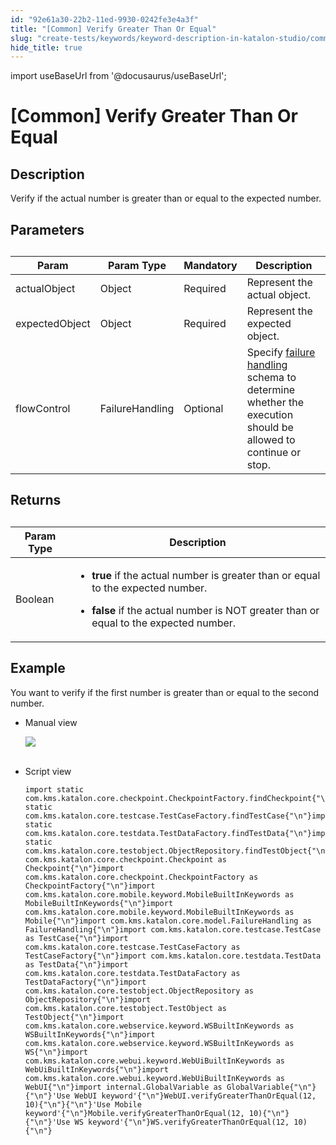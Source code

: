 ```yaml
---
id: "92e61a30-22b2-11ed-9930-0242fe3e4a3f"
title: "[Common] Verify Greater Than Or Equal"
slug: "create-tests/keywords/keyword-description-in-katalon-studio/common-assertions/common-verify-greater-than-or-equal"
hide_title: true
---
```

import useBaseUrl from '@docusaurus/useBaseUrl';


# <a id="id_0" class="anchor_top_offset"/><a id="ariaid-title1" class="anchor_top_offset"/>[Common] Verify Greater Than Or Equal


## <a id="id_0__id_1" class="anchor_top_offset"/>Description 

              
<p xmlns="http://www.w3.org/1999/xhtml" className="p">Verify if the actual number is greater than or equal to the   expected number.</p> 
      

## <a id="id_0__id_2" class="anchor_top_offset"/>Parameters 

              
<table xmlns="http://www.w3.org/1999/xhtml" className="table anchor_top_offset" id="id_0__275954c7-c5ba-441e-9b4e-42ea947f687c"><caption /><thead className="thead"><tr className><th className="entry anchor_top_offset" id="id_0__275954c7-c5ba-441e-9b4e-42ea947f687c__entry__1">Param</th><th className="entry anchor_top_offset" id="id_0__275954c7-c5ba-441e-9b4e-42ea947f687c__entry__2">Param Type</th><th className="entry anchor_top_offset" id="id_0__275954c7-c5ba-441e-9b4e-42ea947f687c__entry__3">Mandatory</th><th className="entry anchor_top_offset" id="id_0__275954c7-c5ba-441e-9b4e-42ea947f687c__entry__4">Description</th></tr></thead><tbody className="tbody"><tr className><td className="entry" headers="id_0__275954c7-c5ba-441e-9b4e-42ea947f687c__entry__1 id_0__275954c7-c5ba-441e-9b4e-42ea947f687c__entry__2 id_0__275954c7-c5ba-441e-9b4e-42ea947f687c__entry__3 id_0__275954c7-c5ba-441e-9b4e-42ea947f687c__entry__4 ">actualObject</td><td className="entry" headers="id_0__275954c7-c5ba-441e-9b4e-42ea947f687c__entry__1 id_0__275954c7-c5ba-441e-9b4e-42ea947f687c__entry__2 id_0__275954c7-c5ba-441e-9b4e-42ea947f687c__entry__3 id_0__275954c7-c5ba-441e-9b4e-42ea947f687c__entry__4 ">Object</td><td className="entry" headers="id_0__275954c7-c5ba-441e-9b4e-42ea947f687c__entry__1 id_0__275954c7-c5ba-441e-9b4e-42ea947f687c__entry__2 id_0__275954c7-c5ba-441e-9b4e-42ea947f687c__entry__3 id_0__275954c7-c5ba-441e-9b4e-42ea947f687c__entry__4 ">Required</td><td className="entry" headers="id_0__275954c7-c5ba-441e-9b4e-42ea947f687c__entry__1 id_0__275954c7-c5ba-441e-9b4e-42ea947f687c__entry__2 id_0__275954c7-c5ba-441e-9b4e-42ea947f687c__entry__3 id_0__275954c7-c5ba-441e-9b4e-42ea947f687c__entry__4 ">Represent the actual object.</td></tr><tr className><td className="entry" headers="id_0__275954c7-c5ba-441e-9b4e-42ea947f687c__entry__1 id_0__275954c7-c5ba-441e-9b4e-42ea947f687c__entry__2 id_0__275954c7-c5ba-441e-9b4e-42ea947f687c__entry__3 id_0__275954c7-c5ba-441e-9b4e-42ea947f687c__entry__4 ">expectedObject</td><td className="entry" headers="id_0__275954c7-c5ba-441e-9b4e-42ea947f687c__entry__1 id_0__275954c7-c5ba-441e-9b4e-42ea947f687c__entry__2 id_0__275954c7-c5ba-441e-9b4e-42ea947f687c__entry__3 id_0__275954c7-c5ba-441e-9b4e-42ea947f687c__entry__4 ">Object</td><td className="entry" headers="id_0__275954c7-c5ba-441e-9b4e-42ea947f687c__entry__1 id_0__275954c7-c5ba-441e-9b4e-42ea947f687c__entry__2 id_0__275954c7-c5ba-441e-9b4e-42ea947f687c__entry__3 id_0__275954c7-c5ba-441e-9b4e-42ea947f687c__entry__4 ">Required</td><td className="entry" headers="id_0__275954c7-c5ba-441e-9b4e-42ea947f687c__entry__1 id_0__275954c7-c5ba-441e-9b4e-42ea947f687c__entry__2 id_0__275954c7-c5ba-441e-9b4e-42ea947f687c__entry__3 id_0__275954c7-c5ba-441e-9b4e-42ea947f687c__entry__4 ">Represent the expected object.</td></tr><tr className><td className="entry" headers="id_0__275954c7-c5ba-441e-9b4e-42ea947f687c__entry__1 id_0__275954c7-c5ba-441e-9b4e-42ea947f687c__entry__2 id_0__275954c7-c5ba-441e-9b4e-42ea947f687c__entry__3 id_0__275954c7-c5ba-441e-9b4e-42ea947f687c__entry__4 ">flowControl</td><td className="entry" headers="id_0__275954c7-c5ba-441e-9b4e-42ea947f687c__entry__1 id_0__275954c7-c5ba-441e-9b4e-42ea947f687c__entry__2 id_0__275954c7-c5ba-441e-9b4e-42ea947f687c__entry__3 id_0__275954c7-c5ba-441e-9b4e-42ea947f687c__entry__4 ">FailureHandling</td><td className="entry" headers="id_0__275954c7-c5ba-441e-9b4e-42ea947f687c__entry__1 id_0__275954c7-c5ba-441e-9b4e-42ea947f687c__entry__2 id_0__275954c7-c5ba-441e-9b4e-42ea947f687c__entry__3 id_0__275954c7-c5ba-441e-9b4e-42ea947f687c__entry__4 ">Optional</td><td className="entry" headers="id_0__275954c7-c5ba-441e-9b4e-42ea947f687c__entry__1 id_0__275954c7-c5ba-441e-9b4e-42ea947f687c__entry__2 id_0__275954c7-c5ba-441e-9b4e-42ea947f687c__entry__3 id_0__275954c7-c5ba-441e-9b4e-42ea947f687c__entry__4 ">Specify <a className="xref" href="/docs/maintain/configure-failure-handling-settings-in-katalon-studio">failure handling</a> schema to         determine whether the execution should be allowed to continue or         stop.</td></tr></tbody></table> 
      

## <a id="id_0__id_3" class="anchor_top_offset"/> Returns 

              
<table xmlns="http://www.w3.org/1999/xhtml" className="table anchor_top_offset" id="id_0__231fd23d-6fcf-4da1-974b-1f5ee58294d8"><caption /><thead className="thead"><tr className><th className="entry anchor_top_offset" id="id_0__231fd23d-6fcf-4da1-974b-1f5ee58294d8__entry__1">Param Type</th><th className="entry anchor_top_offset" id="id_0__231fd23d-6fcf-4da1-974b-1f5ee58294d8__entry__2">Description</th></tr></thead><tbody className="tbody"><tr className><td className="entry" headers="id_0__231fd23d-6fcf-4da1-974b-1f5ee58294d8__entry__1 id_0__231fd23d-6fcf-4da1-974b-1f5ee58294d8__entry__2 ">Boolean</td><td className="entry" headers="id_0__231fd23d-6fcf-4da1-974b-1f5ee58294d8__entry__1 id_0__231fd23d-6fcf-4da1-974b-1f5ee58294d8__entry__2 ">         <ul className="ul"><li className="li">             <p className="p">               <strong className="ph b">true</strong> if the actual number is greater than               or equal to the expected number.</p>           </li><li className="li">             <p className="p">               <strong className="ph b">false</strong> if the actual number is NOT greater               than or equal to the expected number. </p>           </li></ul>       </td></tr></tbody></table> 
      

## <a id="id_0__id_4" class="anchor_top_offset"/>Example 

              
<p xmlns="http://www.w3.org/1999/xhtml" className="p">You want to verify if the first number is greater than or equal   to the second number.</p> 
      
<ul xmlns="http://www.w3.org/1999/xhtml" className="ul"><li className="li">     <p className="p">Manual view</p>     <p className="p">       <img className="image" src={useBaseUrl("https://github.com/katalon-studio/docs-images/raw/master/katalon-studio/docs/common-verify-greater-than-or-equal/image2017-3-3-173A303A33.png")} /><br /><br />     </p>   </li><li className="li">     <p className="p">Script view </p>     <pre className="pre codeblock"><code>import static com.kms.katalon.core.checkpoint.CheckpointFactory.findCheckpoint{"\n"}import static com.kms.katalon.core.testcase.TestCaseFactory.findTestCase{"\n"}import static com.kms.katalon.core.testdata.TestDataFactory.findTestData{"\n"}import static com.kms.katalon.core.testobject.ObjectRepository.findTestObject{"\n"}import com.kms.katalon.core.checkpoint.Checkpoint as Checkpoint{"\n"}import com.kms.katalon.core.checkpoint.CheckpointFactory as CheckpointFactory{"\n"}import com.kms.katalon.core.mobile.keyword.MobileBuiltInKeywords as MobileBuiltInKeywords{"\n"}import com.kms.katalon.core.mobile.keyword.MobileBuiltInKeywords as Mobile{"\n"}import com.kms.katalon.core.model.FailureHandling as FailureHandling{"\n"}import com.kms.katalon.core.testcase.TestCase as TestCase{"\n"}import com.kms.katalon.core.testcase.TestCaseFactory as TestCaseFactory{"\n"}import com.kms.katalon.core.testdata.TestData as TestData{"\n"}import com.kms.katalon.core.testdata.TestDataFactory as TestDataFactory{"\n"}import com.kms.katalon.core.testobject.ObjectRepository as ObjectRepository{"\n"}import com.kms.katalon.core.testobject.TestObject as TestObject{"\n"}import com.kms.katalon.core.webservice.keyword.WSBuiltInKeywords as WSBuiltInKeywords{"\n"}import com.kms.katalon.core.webservice.keyword.WSBuiltInKeywords as WS{"\n"}import com.kms.katalon.core.webui.keyword.WebUiBuiltInKeywords as WebUiBuiltInKeywords{"\n"}import com.kms.katalon.core.webui.keyword.WebUiBuiltInKeywords as WebUI{"\n"}import internal.GlobalVariable as GlobalVariable{"\n"}{"\n"}'Use WebUI keyword'{"\n"}WebUI.verifyGreaterThanOrEqual(12, 10){"\n"}{"\n"}'Use Mobile keyword'{"\n"}Mobile.verifyGreaterThanOrEqual(12, 10){"\n"}{"\n"}'Use WS keyword'{"\n"}WS.verifyGreaterThanOrEqual(12, 10){"\n"}</code></pre>   </li></ul> 
      
